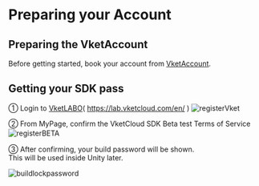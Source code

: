 
# Preparing your Account

## Preparing the VketAccount
Before getting started, book your account from [VketAccount](https://account.vket.com/?locale=en).
  
## Getting your SDK pass    
① Login to [VketLABO](https://lab.vketcloud.com/en/)( https://lab.vketcloud.com/en/ )
![registerVket](img/registerVket_en.png)
  

➁ From MyPage, confirm the VketCloud SDK Beta test Terms of Service   
![registerBETA](img/registerBETA_en.png)　
  

③ After confirming, your build password will be shown.  
This will be used inside Unity later.
  
![buildlockpassword](img/buildlockpassword_en.png)
``` 
